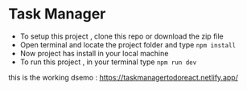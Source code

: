 # Task Manager
 - To setup this project , clone this repo or download the zip file
 - Open terminal and locate the project folder and type `npm install`
 - Now project has install in your local machine
 - To run this project , in your terminal type `npm run dev`

this is the working dsemo : https://taskmanagertodoreact.netlify.app/ 
